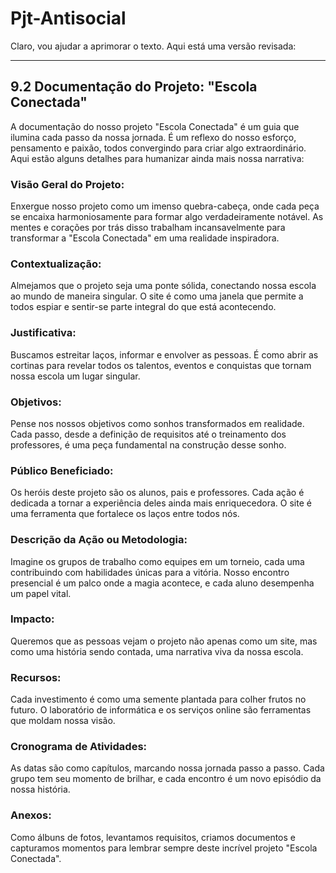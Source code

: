 # Pjt-Antisocial
Claro, vou ajudar a aprimorar o texto. Aqui está uma versão revisada:

---

## 9.2 Documentação do Projeto: "Escola Conectada"

A documentação do nosso projeto "Escola Conectada" é um guia que ilumina cada passo da nossa jornada. É um reflexo do nosso esforço, pensamento e paixão, todos convergindo para criar algo extraordinário. Aqui estão alguns detalhes para humanizar ainda mais nossa narrativa:

### Visão Geral do Projeto:
Enxergue nosso projeto como um imenso quebra-cabeça, onde cada peça se encaixa harmoniosamente para formar algo verdadeiramente notável. As mentes e corações por trás disso trabalham incansavelmente para transformar a "Escola Conectada" em uma realidade inspiradora.

### Contextualização:
Almejamos que o projeto seja uma ponte sólida, conectando nossa escola ao mundo de maneira singular. O site é como uma janela que permite a todos espiar e sentir-se parte integral do que está acontecendo.

### Justificativa:
Buscamos estreitar laços, informar e envolver as pessoas. É como abrir as cortinas para revelar todos os talentos, eventos e conquistas que tornam nossa escola um lugar singular.

### Objetivos:
Pense nos nossos objetivos como sonhos transformados em realidade. Cada passo, desde a definição de requisitos até o treinamento dos professores, é uma peça fundamental na construção desse sonho.

### Público Beneficiado:
Os heróis deste projeto são os alunos, pais e professores. Cada ação é dedicada a tornar a experiência deles ainda mais enriquecedora. O site é uma ferramenta que fortalece os laços entre todos nós.

### Descrição da Ação ou Metodologia:
Imagine os grupos de trabalho como equipes em um torneio, cada uma contribuindo com habilidades únicas para a vitória. Nosso encontro presencial é um palco onde a magia acontece, e cada aluno desempenha um papel vital.

### Impacto:
Queremos que as pessoas vejam o projeto não apenas como um site, mas como uma história sendo contada, uma narrativa viva da nossa escola.

### Recursos:
Cada investimento é como uma semente plantada para colher frutos no futuro. O laboratório de informática e os serviços online são ferramentas que moldam nossa visão.

### Cronograma de Atividades:
As datas são como capítulos, marcando nossa jornada passo a passo. Cada grupo tem seu momento de brilhar, e cada encontro é um novo episódio da nossa história.

### Anexos:
Como álbuns de fotos, levantamos requisitos, criamos documentos e capturamos momentos para lembrar sempre deste incrível projeto "Escola Conectada".
